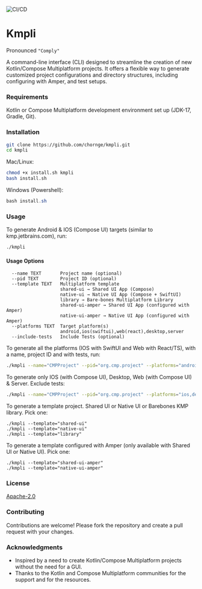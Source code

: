 ![CI/CD](https://github.com/chornge/kmpli/actions/workflows/build.yml/badge.svg?branch=main)

# Kmpli

Pronounced `"Comply"`

A command-line interface (CLI) designed to streamline the creation of new Kotlin/Compose Multiplatform
projects. It offers a flexible way to generate customized project configurations and directory structures, including
configuring with Amper, and test setups.

### Requirements

Kotlin or Compose Multiplatform development environment set up (JDK-17, Gradle, Git).

### Installation

```bash
git clone https://github.com/chornge/kmpli.git
cd kmpli
```

Mac/Linux:

```bash
chmod +x install.sh kmpli
bash install.sh
```

Windows (Powershell):

```powershell
bash install.sh
```

### Usage

To generate Android & IOS (Compose UI) targets (similar to kmp.jetbrains.com), run:

```bash
./kmpli
```

#### Usage Options

```
  --name TEXT       Project name (optional)
  --pid TEXT        Project ID (optional)
  --template TEXT   Multiplatform template
                    shared-ui → Shared UI App (Compose)
                    native-ui → Native UI App (Compose + SwiftUI) 
                    library → Bare-bones Multiplatform Library
                    shared-ui-amper → Shared UI App (configured with Amper)
                    native-ui-amper → Native UI App (configured with Amper)
  --platforms TEXT  Target platform(s)
                    android,ios(swiftui),web(react),desktop,server
  --include-tests   Include Tests (optional)
```

To generate all the platforms (IOS with SwiftUI and Web with React/TS), with a name, project ID and with tests, run:

```bash
./kmpli --name="CMPProject" --pid="org.cmp.project" --platforms="android,ios(swiftui),desktop,web(react),server" --include-tests
```

To generate only IOS (with Compose UI), Desktop, Web (with Compose UI) & Server. Exclude tests:

```bash
./kmpli --name="CMPProject" --pid="org.cmp.project" --platforms="ios,desktop,web,server"
```

To generate a template project. Shared UI or Native UI or Barebones KMP library. Pick one:

```
./kmpli --template="shared-ui"
./kmpli --template="native-ui"
./kmpli --template="library"
```

To generate a template configured with Amper (only available with Shared UI or Native UI). Pick one:

```
./kmpli --template="shared-ui-amper"
./kmpli --template="native-ui-amper"
```

### License

[Apache-2.0](LICENSE)

### Contributing

Contributions are welcome! Please fork the repository and create a pull request with your changes.

### Acknowledgments

- Inspired by a need to create Kotlin/Compose Multiplatform projects without the need for a GUI.
- Thanks to the Kotlin and Compose Multiplatform communities for the support and for the resources.
